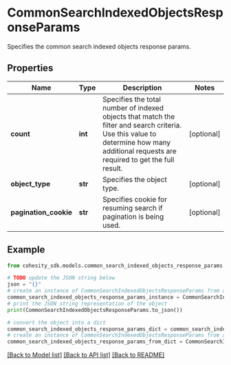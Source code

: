 # CommonSearchIndexedObjectsResponseParams

Specifies the common search indexed objects response params.

## Properties

Name | Type | Description | Notes
------------ | ------------- | ------------- | -------------
**count** | **int** | Specifies the total number of indexed objects that match the filter and search criteria. Use this value to determine how many additional requests are required to get the full result. | [optional] 
**object_type** | **str** | Specifies the object type. | [optional] 
**pagination_cookie** | **str** | Specifies cookie for resuming search if pagination is being used. | [optional] 

## Example

```python
from cohesity_sdk.models.common_search_indexed_objects_response_params import CommonSearchIndexedObjectsResponseParams

# TODO update the JSON string below
json = "{}"
# create an instance of CommonSearchIndexedObjectsResponseParams from a JSON string
common_search_indexed_objects_response_params_instance = CommonSearchIndexedObjectsResponseParams.from_json(json)
# print the JSON string representation of the object
print(CommonSearchIndexedObjectsResponseParams.to_json())

# convert the object into a dict
common_search_indexed_objects_response_params_dict = common_search_indexed_objects_response_params_instance.to_dict()
# create an instance of CommonSearchIndexedObjectsResponseParams from a dict
common_search_indexed_objects_response_params_from_dict = CommonSearchIndexedObjectsResponseParams.from_dict(common_search_indexed_objects_response_params_dict)
```
[[Back to Model list]](../README.md#documentation-for-models) [[Back to API list]](../README.md#documentation-for-api-endpoints) [[Back to README]](../README.md)



